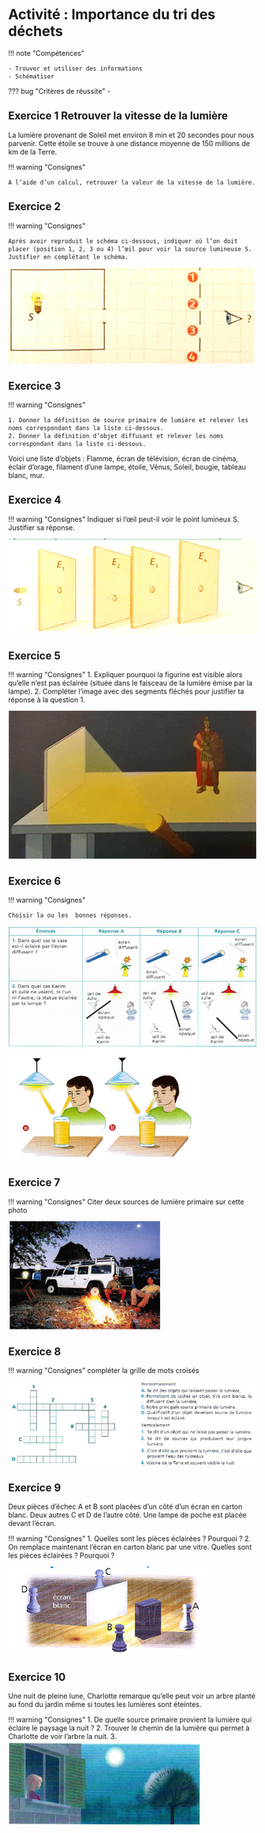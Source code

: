 # Activité : Importance du tri des déchets

!!! note "Compétences"

    - Trouver et utiliser des informations
    - Schématiser 

    
??? bug "Critères de réussite"
    - 




## Exercice 1 Retrouver la vitesse de la lumière

La lumière provenant de Soleil met environ 8 min et 20 secondes pour nous parvenir. Cette étoile se trouve à une distance moyenne de 150 millions de km de la Terre. 

!!! warning "Consignes"

    A l’aide d’un calcul, retrouver la valeur de la vitesse de la lumière. 

## Exercice 2 

!!! warning "Consignes"

    Après avoir reproduit le schéma ci-dessous, indiquer où l’on doit placer (position 1, 2, 3 ou 4) l’œil pour voir la source lumineuse S. Justifier en complétant le schéma.

![](pictures/positionOeilExo.png)


## Exercice 3 

!!! warning "Consignes"

    1. Donner la définition de source primaire de lumière et relever les noms correspondant dans la liste ci-dessous.
    2. Donner la définition d’objet diffusant et relever les noms correspondant dans la liste ci-dessous.

Voici une liste d’objets : Flamme, écran de télévision, écran de cinéma, éclair d’orage, filament d’une lampe, étoile, Vénus, Soleil, bougie, tableau blanc, mur.


## Exercice 4

!!! warning "Consignes"
    Indiquer si l’œil peut-il voir le point lumineux S. Justifier sa réponse.
 
![](pictures/exoEcranOeil.png)


## Exercice 5

!!! warning "Consignes"
    1. Expliquer pourquoi la figurine est visible alors qu’elle n’est pas éclairée (située dans le faisceau de la lumière émise par la lampe).
    2. Compléter l’image avec des segments fléchés pour justifier ta réponse à la question 1.


![](exoFigurineEcran.png)

 ## Exercice 6

!!! warning "Consignes"

    Choisir la ou les  bonnes réponses.

![](pictures/imagesQCm.png)
![](pictures/exoChoixRayons.png)

## Exercice 7

!!! warning "Consignes"
    Citer deux sources de lumière primaire sur cette photo

![](pictures/exoSourcesLumieres.png)

## Exercice 8

!!! warning "Consignes"
    compléter la grille de mots croisés

![](pictures/motsCroises.png)

## Exercice 9
Deux pièces d’échec A et B sont placées d’un côté d’un écran en carton blanc. Deux autres C et D de l’autre côté. Une lampe de poche est placée devant l’écran.

!!! warning "Consignes"
    1. Quelles sont les pièces éclairées ? Pourquoi ?
    2. On remplace maintenant l’écran en carton blanc par une vitre. Quelles sont les pièces éclairées ? Pourquoi ?

![](pictures/ExoPionsEcran.png)


## Exercice 10
Une nuit de pleine lune, Charlotte remarque qu’elle peut voir un arbre planté au fond du jardin même si toutes les lumières sont éteintes.

!!! warning "Consignes"
    1. De quelle source primaire provient la lumière qui éclaire le paysage la nuit ?
    2. Trouver le chemin de la lumière qui permet à Charlotte de voir l’arbre la nuit.
    3. 
![](pictures/exoCharlotteNuit.png)